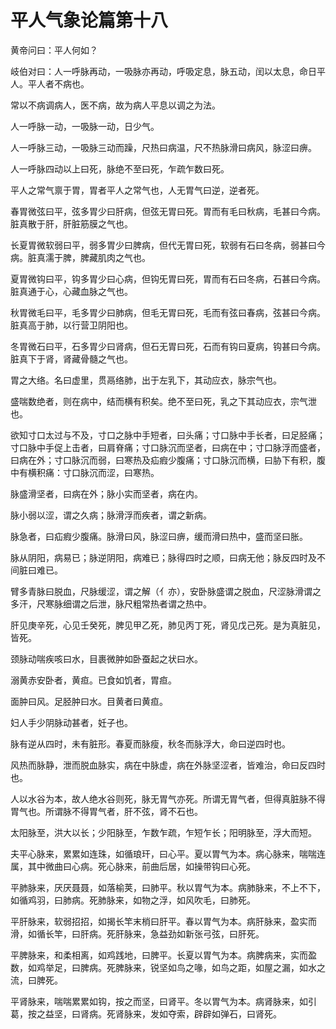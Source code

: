 # 平人气象论篇第十八



黄帝问曰：平人何如？


岐伯对曰：人一呼脉再动，一吸脉亦再动，呼吸定息，脉五动，闰以太息，命日平人。平人者不病也。


常以不病调病人，医不病，故为病人平息以调之为法。


人一呼脉一动，一吸脉一动，日少气。


人一呼脉三动，一吸脉三动而躁，尺热曰病温，尺不热脉滑曰病风，脉涩曰痹。


人一呼脉四动以上曰死，脉绝不至曰死，乍疏乍数曰死。


平人之常气禀于胃，胃者平人之常气也，人无胃气曰逆，逆者死。


春胃微弦曰平，弦多胃少曰肝病，但弦无胃曰死。胃而有毛曰秋病，毛甚曰今病。脏真散于肝，肝脏筋膜之气也。


长夏胃微软弱曰平，弱多胃少曰脾病，但代无胃曰死，软弱有石曰冬病，弱甚曰今病。脏真濡于脾，脾藏肌肉之气也。


夏胃微钩曰平，钩多胃少曰心病，但钩旡胃曰死，胃而有石曰冬病，石甚曰今病。脏真通于心，心藏血脉之气也。


秋胃微毛曰平，毛多胃少曰肺病，但毛无胃曰死，毛而有弦曰春病，弦甚曰今病。脏真高于肺，以行营卫阴阳也。


冬胃微石曰平，石多胃少曰肾病，但石无胃曰死，石而有钩曰夏病，钩甚曰今病。脏真下于肾，肾藏骨髓之气也。


胃之大络。名曰虚里，贯鬲络肺，出于左乳下，其动应衣，脉宗气也。


盛喘数绝者，则在病中，结而横有积矣。绝不至曰死，乳之下其动应衣，宗气泄也。


欲知寸口太过与不及，寸口之脉中手短者，曰头痛；寸口脉中手长者，曰足胫痛；寸口脉中手促上击者，曰肩脊痛；寸口脉沉而坚者，曰病在中；寸口脉浮而盛者，曰病在外；寸口脉沉而弱，曰寒热及疝瘕少腹痛；寸口脉沉而横，曰胁下有积，腹中有横积痛：寸口脉沉而涩，曰寒热。


脉盛滑坚者，曰病在外；脉小实而坚者，病在内。


脉小弱以涩，谓之久病；脉滑浮而疾者，谓之新病。


脉急者，曰疝瘕少腹痛。脉滑曰风，脉涩曰痹，缓而滑曰热中，盛而坚曰胀。


脉从阴阳，病易已；脉逆阴阳，病难已；脉得四时之顺，曰病无他；脉反四时及不间脏曰难已。


臂多青脉曰脱血，尺脉缓涩，谓之解（亻亦），安卧脉盛谓之脱血，尺涩脉滑谓之多汗，尺寒脉细谓之后泄，脉尺粗常热者谓之热中。


肝见庚辛死，心见壬癸死，脾见甲乙死，肺见丙丁死，肾见戊己死。是为真脏见，皆死。


颈脉动喘疾咳曰水，目裹微肿如卧蚕起之状曰水。


溺黄赤安卧者，黄疸。已食如饥者，胃疸。


面肿曰风。足胫肿曰水。目黄者曰黄疸。


妇人手少阴脉动甚者，妊子也。


脉有逆从四时，未有脏形。春夏而脉瘦，秋冬而脉浮大，命曰逆四时也。


风热而脉静，泄而脱血脉实，病在中脉虚，病在外脉坚涩者，皆难治，命曰反四时也。


人以水谷为本，故人绝水谷则死，脉无胃气亦死。所谓无胃气者，但得真脏脉不得胃气也。所谓脉不得胃气者，肝不弦，肾不石也。


太阳脉至，洪大以长；少阳脉至，乍数乍疏，乍短乍长；阳明脉至，浮大而短。


夫平心脉来，累累如连珠，如循琅玕，曰心平。夏以胃气为本。病心脉来，喘喘连属，其中微曲曰心病。死心脉来，前曲后居，如操带钩曰心死。


平肺脉来，厌厌聂聂，如落榆荚，曰肺平。秋以胃气为本。病肺脉来，不上不下，如循鸡羽，曰肺病。死肺脉来，如物之浮，如风吹毛，曰肺死。


平肝脉来，软弱招招，如揭长竿末梢曰肝平。春以胃气为本。病肝脉来，盈实而滑，如循长竿，曰肝病。死肝脉来，急益劲如新张弓弦，曰肝死。


平脾脉来，和柔相离，如鸡践地，曰脾平。长夏以胃气为本。病脾病来，实而盈数，如鸡举足，曰脾病。死脾脉来，锐坚如鸟之喙，如鸟之距，如屋之漏，如水之流，曰脾死。


平肾脉来，喘喘累累如钩，按之而坚，曰肾平。冬以胃气为本。病肾脉来，如引葛，按之益坚，曰肾病。死肾脉来，发如夺索，辟辟如弹石，曰肾死。